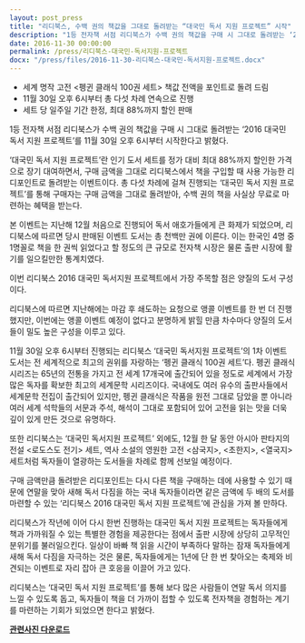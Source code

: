 ```yaml
---
layout: post_press
title: "리디북스, 수백 권의 책값을 그대로 돌려받는 “대국민 독서 지원 프로젝트” 시작"
description: "1등 전자책 서점 리디북스가 수백 권의 책값을 구매 시 그대로 돌려받는 ‘2016 대국민 독서 지원 프로젝트’를 11월 30일 오후 6시부터 시작한다고 밝혔다.‘대국민 독서 지원 프로젝트’란 인기 도서 세트를 정가 대비 최대 88%까지 할인한 가격으로 장기 대여하면서, 구매 금액을 그대로 리디북스에서 책을 구입할 때 사용 가능한 리디포인트로 돌려받는 이벤트이다. 총 다섯 차례에 걸쳐 진행되는 ‘대국민 독서 지원 프로젝트’를 통해 구매자는 구매 금액을 그대로 돌려받아, 수백 권의 책을 사실상 무료로 마련하는 혜택을 받는다."
date: 2016-11-30 00:00:00
permalink: /press/리디북스-대국민-독서지원-프로젝트
docx: "/press/files/2016-11-30-리디북스-대국민-독서지원-프로젝트.docx"
---
```


- 세계 명작 고전 <펭귄 클래식 100권 세트> 책값 전액을 포인트로 돌려 드림
- 11월 30일 오후 6시부터 총 다섯 차례 연속으로 진행
- 세트 당 일주일 기간 한정, 최대 88%까지 할인 판매
 
1등 전자책 서점 리디북스가 수백 권의 책값을 구매 시 그대로 돌려받는 ‘2016 대국민 독서 지원 프로젝트’를 11월 30일 오후 6시부터 시작한다고 밝혔다.
 
‘대국민 독서 지원 프로젝트’란 인기 도서 세트를 정가 대비 최대 88%까지 할인한 가격으로 장기 대여하면서, 구매 금액을 그대로 리디북스에서 책을 구입할 때 사용 가능한 리디포인트로 돌려받는 이벤트이다. 총 다섯 차례에 걸쳐 진행되는 ‘대국민 독서 지원 프로젝트’를 통해 구매자는 구매 금액을 그대로 돌려받아, 수백 권의 책을 사실상 무료로 마련하는 혜택을 받는다.
 
본 이벤트는 지난해 12월 처음으로 진행되어 독서 애호가들에게 큰 화제가 되었으며, 리디북스에 따르면 당시 판매된 이벤트 도서는 총 천백만 권에 이른다. 이는 한국인 4명 중 1명꼴로 책을 한 권씩 읽었다고 할 정도의 큰 규모로 전자책 시장은 물론 출판 시장에 활기를 일으킬만한 통계치였다.
 
이번 리디북스 2016 대국민 독서지원 프로젝트에서 가장 주목할 점은 양질의 도서 구성이다.
 
리디북스에 따르면 지난해에는 마감 후 쇄도하는 요청으로 앵콜 이벤트를 한 번 더 진행했지만, 이번에는 앵콜 이벤트 예정이 없다고 분명하게 밝힐 만큼 차수마다 양질의 도서들이 밀도 높은 구성을 이루고 있다.
 
11월 30일 오후 6시부터 진행되는 리디북스 ‘대국민 독서지원 프로젝트’의 1차 이벤트 도서는 전 세계적으로 최고의 권위를 자랑하는 ‘펭귄 클래식 100권 세트’다. 펭귄 클래식 시리즈는 65년의 전통을 가지고 전 세계 17개국에 출간되어 있을 정도로 세계에서 가장 많은 독자를 확보한 최고의 세계문학 시리즈이다. 국내에도 여러 유수의 출판사들에서 세계문학 전집이 출간되어 있지만, 펭귄 클래식은 작품을 원전 그대로 담았을 뿐 아니라 여러 세계 석학들의 서문과 주석, 해석이 그대로 포함되어 있어 고전을 읽는 맛을 더욱 깊이 있게 만든 것으로 유명하다.
 
또한 리디북스는 ‘대국민 독서지원 프로젝트’ 외에도, 12월 한 달 동안 아시아 판타지의 전설 <로도스도 전기> 세트, 역사 소설의 영원한 고전 <삼국지>, <초한지>, <열국지> 세트처럼 독자들이 열광하는 도서들을 차례로 함께 선보일 예정이다.
 
구매 금액만큼 돌려받은 리디포인트는 다시 다른 책을 구매하는 데에 사용할 수 있기 때문에 연말을 맞아 새해 독서 다짐을 하는 국내 독자들이라면 같은 금액에 두 배의 도서를 마련할 수 있는 ‘리디북스 2016 대국민 독서 지원 프로젝트’에 관심을 가져 볼 만하다.
 
리디북스가 작년에 이어 다시 한번 진행하는 대국민 독서 지원 프로젝트는 독자들에게 책과 가까워질 수 있는 특별한 경험을 제공한다는 점에서 출판 시장에 상당히 고무적인 분위기를 불러일으킨다. 일상이 바빠 책 읽을 시간이 부족하다 말하는 잠재 독자들에게 새해 독서 다짐을 자극하는 것은 물론, 독자들에게는 1년에 단 한 번 찾아오는 축제와 비견되는 이벤트로 자리 잡아 큰 호응을 이끌어 가고 있다.
 
리디북스는 ‘대국민 독서 지원 프로젝트’를 통해 보다 많은 사람들이 연말 독서 의지를 느낄 수 있도록 돕고, 독자들이 책을 더 가까이 접할 수 있도록 전자책을 경험하는 계기를 마련하는 기회가 되었으면 한다고 밝혔다.


[**관련사진 다운로드**](/press/files/2016-11-30-리디북스-대국민-독서지원-프로젝트.zip)
